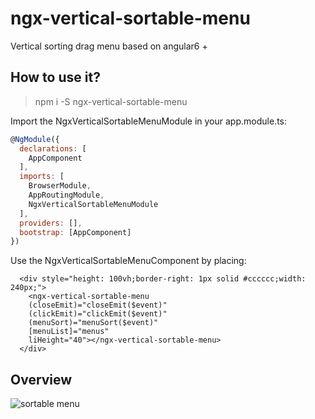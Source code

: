 # ngx-vertical-sortable-menu

Vertical sorting drag menu based on angular6 +

## How to use it?

> npm i -S ngx-vertical-sortable-menu

Import the NgxVerticalSortableMenuModule in your app.module.ts:
```javascript
@NgModule({
  declarations: [
    AppComponent
  ],
  imports: [
    BrowserModule,
    AppRoutingModule,
    NgxVerticalSortableMenuModule
  ],
  providers: [],
  bootstrap: [AppComponent]
})
```
Use the NgxVerticalSortableMenuComponent  by placing:
```
  <div style="height: 100vh;border-right: 1px solid #cccccc;width: 240px;">
    <ngx-vertical-sortable-menu
    (closeEmit)="closeEmit($event)"
    (clickEmit)="clickEmit($event)"
    (menuSort)="menuSort($event)"
    [menuList]="menus"
    liHeight="40"></ngx-vertical-sortable-menu>
  </div>
```
## Overview
![sortable menu](https://raw.githubusercontent.com/chiic/ngx-vertical-sortable-menu/master/overview.png)

